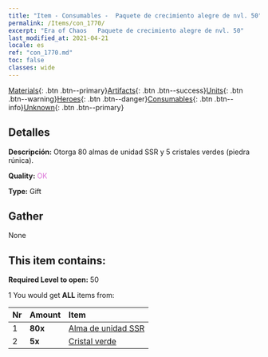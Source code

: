 ```yaml
---
title: "Item - Consumables -  Paquete de crecimiento alegre de nvl. 50"
permalink: /Items/con_1770/
excerpt: "Era of Chaos   Paquete de crecimiento alegre de nvl. 50"
last_modified_at: 2021-04-21
locale: es
ref: "con_1770.md"
toc: false
classes: wide
---
```

 [Materials](/es/Items/){: .btn .btn--primary}[Artifacts](/es/Items/Artifacts/){: .btn .btn--success}[Units](/es/Items/Units/){: .btn .btn--warning}[Heroes](/es/Items/Heroes/){: .btn .btn--danger}[Consumables](/es/Items/Consumables/){: .btn .btn--info}[Unknown](/es/Items/Unknown/){: .btn .btn--primary}

## Detalles
 **Descripción:** Otorga 80 almas de unidad SSR y 5 cristales verdes (piedra rúnica).

 **Quality:** <span style="color: #DA70D6">OK</span>

 **Type:** Gift

## Gather

  None

## This item contains:

 **Required Level to open:** 50

 1 You would get **ALL** items  from:

  | Nr | Amount |     Item    |
  |:---|:-------|:------------|
  | 1 |  **80x** | [Alma de unidad SSR](/es/Items/con_535/) |  | 
  | 2 |  **5x** | [Cristal verde](/es/Items/con_711/) |  | 

